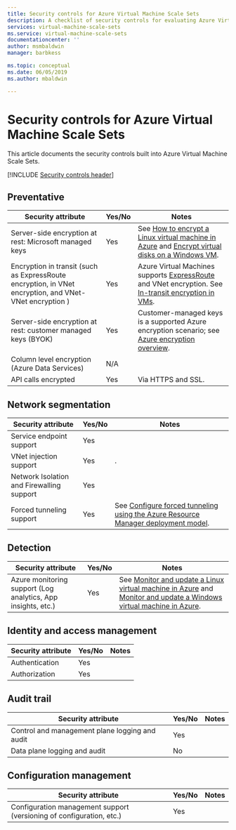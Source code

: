 ```yaml
---
title: Security controls for Azure Virtual Machine Scale Sets
description: A checklist of security controls for evaluating Azure Virtual Machine Scale Sets
services: virtual-machine-scale-sets
ms.service: virtual-machine-scale-sets
documentationcenter: ''
author: msmbaldwin
manager: barbkess

ms.topic: conceptual
ms.date: 06/05/2019
ms.author: mbaldwin

---
```

# Security controls for Azure Virtual Machine Scale Sets

This article documents the security controls built into Azure Virtual Machine Scale Sets.

[!INCLUDE [Security controls header](../../includes/security-attributes-header.md)]

## Preventative

| Security attribute | Yes/No | Notes |
|---|---|--|
| Server-side encryption at rest: Microsoft managed keys | Yes | See [How to encrypt a Linux virtual machine in Azure](/azure/virtual-machines/linux/encrypt-disks) and [Encrypt virtual disks on a Windows VM](/azure/virtual-machines/windows/encrypt-disks). |
| Encryption in transit (such as ExpressRoute encryption, in VNet encryption, and VNet-VNet encryption )| Yes | Azure Virtual Machines supports [ExpressRoute](/azure/expressroute) and VNet encryption. See [In-transit encryption in VMs](/azure/security/security-azure-encryption-overview#in-transit-encryption-in-vms). |
| Server-side encryption at rest: customer managed keys (BYOK) | Yes | Customer-managed keys is a supported Azure encryption scenario; see [Azure encryption overview](/azure/security/security-azure-encryption-overview#in-transit-encryption-in-vms).|
| Column level encryption (Azure Data Services)| N/A | |
| API calls encrypted| Yes | Via HTTPS and SSL. |

## Network segmentation

| Security attribute | Yes/No | Notes |
|---|---|--|
| Service endpoint support| Yes | |
| VNet injection support| Yes | . |
| Network Isolation and Firewalling support| Yes |  |
| Forced tunneling support| Yes | See [Configure forced tunneling using the Azure Resource Manager deployment model](/azure/vpn-gateway/vpn-gateway-forced-tunneling-rm). |

## Detection

| Security attribute | Yes/No | Notes|
|---|---|--|
| Azure monitoring support (Log analytics, App insights, etc.)| Yes | See [Monitor and update a Linux virtual machine in Azure](/azure/virtual-machines/linux/tutorial-monitoring) and [Monitor and update a Windows virtual machine in Azure](/azure/virtual-machines/windows/tutorial-monitoring). |

## Identity and access management

| Security attribute | Yes/No | Notes|
|---|---|--|
| Authentication| Yes |  |
| Authorization| Yes |  |


## Audit trail

| Security attribute | Yes/No | Notes|
|---|---|--|
| Control and management plane logging and audit| Yes |  |
| Data plane logging and audit | No |  |

## Configuration management

| Security attribute | Yes/No | Notes|
|---|---|--|
| Configuration management support (versioning of configuration, etc.)| Yes |  | 


